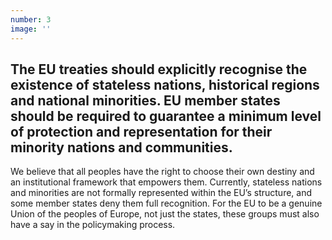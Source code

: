 ```yaml
---
number: 3
image: ''
---
```


## The EU treaties should explicitly recognise the __existence of stateless nations__, historical regions and national minorities. EU member states should be required to guarantee a minimum level of __protection and representation__ for their minority nations and communities.

We believe that all peoples have the right to choose their own destiny and an institutional framework that empowers them. Currently, stateless nations and minorities are not formally represented within the EU’s structure, and some member states deny them full recognition. For the EU to be a genuine Union of the peoples of Europe, not just the states, these groups must also have a say in the policymaking process.

